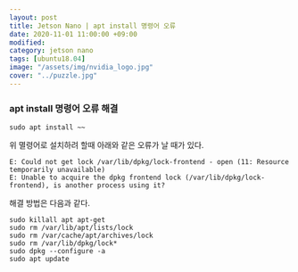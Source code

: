 ```yaml
---
layout: post
title: Jetson Nano | apt install 명령어 오류
date: 2020-11-01 11:00:00 +09:00
modified: 
category: jetson nano
tags: [ubuntu18.04]
image: "/assets/img/nvidia_logo.jpg"
cover: "../puzzle.jpg"
---
```


### apt install 명령어 오류 해결

```
sudo apt install ~~
```

위 멸령어로 설치하려 할때 아래와 같은 오류가 날 때가 있다.  

`E: Could not get lock /var/lib/dpkg/lock-frontend - open (11: Resource temporarily unavailable)`  
`E: Unable to acquire the dpkg frontend lock (/var/lib/dpkg/lock-frontend), is another process using it?`  


해결 방법은 다음과 같다.  

```
sudo killall apt apt-get
sudo rm /var/lib/apt/lists/lock 
sudo rm /var/cache/apt/archives/lock
sudo rm /var/lib/dpkg/lock*
sudo dpkg --configure -a
sudo apt update
```